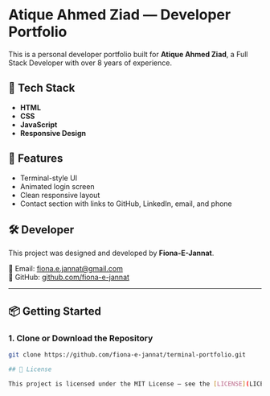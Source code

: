 # Atique Ahmed Ziad — Developer Portfolio

This is a personal developer portfolio built for **Atique Ahmed Ziad**, a Full Stack Developer with over 8 years of experience.

## 🚀 Tech Stack

- **HTML**
- **CSS**
- **JavaScript**
- **Responsive Design**

## 📸 Features

- Terminal-style UI
- Animated login screen
- Clean responsive layout
- Contact section with links to GitHub, LinkedIn, email, and phone

## 🛠️ Developer

This project was designed and developed by **Fiona-E-Jannat**.

📧 Email: [fiona.e.jannat@gmail.com](mailto:fiona.e.jannat@gmail.com)  
🔗 GitHub: [github.com/fiona-e-jannat](https://github.com/fiona-e-jannat)

---

## 📦 Getting Started

### 1. Clone or Download the Repository

```bash
git clone https://github.com/fiona-e-jannat/terminal-portfolio.git

## 📝 License

This project is licensed under the MIT License — see the [LICENSE](LICENSE) file for details.
```
